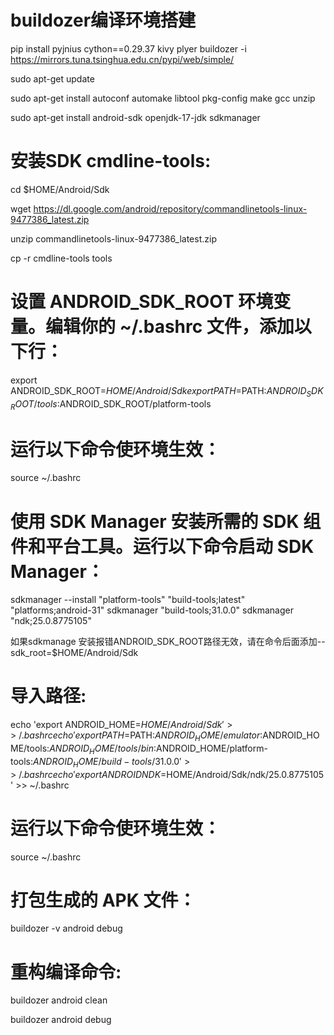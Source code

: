 <div>

# buildozer编译环境搭建

pip install pyjnius cython==0.29.37 kivy plyer buildozer -i https://mirrors.tuna.tsinghua.edu.cn/pypi/web/simple/

sudo apt-get update

sudo apt-get install autoconf automake libtool pkg-config make gcc unzip

sudo apt-get install android-sdk openjdk-17-jdk sdkmanager


# 安装SDK cmdline-tools:

cd $HOME/Android/Sdk

wget https://dl.google.com/android/repository/commandlinetools-linux-9477386_latest.zip

unzip commandlinetools-linux-9477386_latest.zip

cp -r cmdline-tools tools


# 设置 ANDROID_SDK_ROOT 环境变量。编辑你的 ~/.bashrc 文件，添加以下行：

export ANDROID_SDK_ROOT=$HOME/Android/Sdk
export PATH=$PATH:$ANDROID_SDK_ROOT/tools:$ANDROID_SDK_ROOT/platform-tools


# 运行以下命令使环境生效：

source ~/.bashrc


# 使用 SDK Manager 安装所需的 SDK 组件和平台工具。运行以下命令启动 SDK Manager：

sdkmanager --install "platform-tools" "build-tools;latest" "platforms;android-31"
sdkmanager "build-tools;31.0.0"
sdkmanager "ndk;25.0.8775105"


如果sdkmanage 安装报错ANDROID_SDK_ROOT路径无效，请在命令后面添加--sdk_root=$HOME/Android/Sdk


# 导入路径:

echo 'export ANDROID_HOME=$HOME/Android/Sdk' >> ~/.bashrc
echo 'export PATH=$PATH:$ANDROID_HOME/emulator:$ANDROID_HOME/tools:$ANDROID_HOME/tools/bin:$ANDROID_HOME/platform-tools:$ANDROID_HOME/build-tools/31.0.0' >> ~/.bashrc
echo 'export ANDROIDNDK=$HOME/Android/Sdk/ndk/25.0.8775105' >> ~/.bashrc


# 运行以下命令使环境生效：

source ~/.bashrc


# 打包生成的 APK 文件：
buildozer -v android debug

# 重构编译命令:
buildozer android clean

buildozer android debug
</div>
